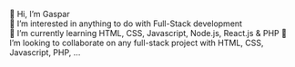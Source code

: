 
👋 Hi, I’m Gaspar\
👀 I’m interested in anything to do with Full-Stack development\
🌱 I’m currently learning HTML, CSS, Javascript, Node.js, React.js & PHP
💞️ I’m looking to collaborate on any full-stack project with HTML, CSS, Javascript, PHP, ...
